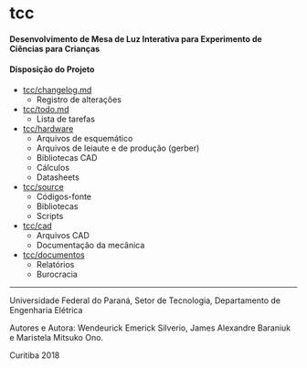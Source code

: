 # tcc

#### Desenvolvimento de Mesa de Luz Interativa para Experimento de Ciências para Crianças



#### Disposição do Projeto

- [tcc/changelog.md](changelog.md)
  - Registro de alterações
- [tcc/todo.md](todo.md)
  - Lista de tarefas
- [tcc/hardware](hardware/)
  - Arquivos de esquemático
  - Arquivos de leiaute e de produção (gerber)
  - Bibliotecas CAD
  - Cálculos
  - Datasheets
- [tcc/source](source/)
  - Códigos-fonte
  - Bibliotecas
  - Scripts
- [tcc/cad](cad/)
  - Arquivos CAD
  - Documentação da mecânica
- [tcc/documentos](documentos/)
  - Relatórios
  - Burocracia



------

Universidade Federal do Paraná, Setor de Tecnologia, Departamento de Engenharia Elétrica

Autores e Autora: Wendeurick Emerick Silverio, James Alexandre Baraniuk e Maristela Mitsuko Ono.

Curitiba 2018
